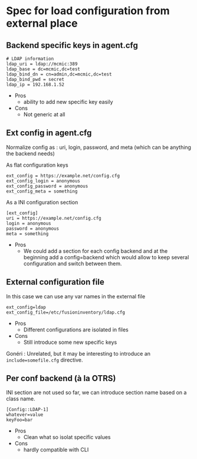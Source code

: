 # Spec for load configuration from external place

## Backend specific keys in agent.cfg

    # LDAP information
    ldap_uri = ldap://mcmic:389
    ldap_base = dc=mcmic,dc=test
    ldap_bind_dn = cn=admin,dc=mcmic,dc=test
    ldap_bind_pwd = secret
    ldap_ip = 192.168.1.52

* Pros
    * ability to add new specific key easily
* Cons
    * Not generic at all

## Ext config in agent.cfg

Normalize config as : uri, login, password, and meta (which can be anything the backend needs)

As flat configuration keys

    ext_config = https://example.net/config.cfg
    ext_config_login = anonymous
    ext_config_password = anonymous
    ext_config_meta = something

As a INI configuration section

    [ext_config]
    uri = https://example.net/config.cfg
    login = anonymous
    password = anonymous
    meta = something

* Pros
    * We could add a section for each config backend and at the beginning add a config=backend which would allow to keep several configuration and switch between them.

## External configuration file

In this case we can use any var names in the external file

    ext_config=ldap
    ext_config_file=/etc/fusioninventory/ldap.cfg

* Pros
    * Different configurations are isolated in files
* Cons
    * Still introduce some new specific keys

Gonéri : Unrelated, but it may be interesting to introduce an `include=somefile.cfg` directive.

## Per conf backend (à la OTRS)

INI section are not used so far, we can introduce section name
based on a class name.

    [Config::LDAP-1]
    whatever=value
    keyFoo=bar

* Pros
    * Clean what so isolat specific values
* Cons
    * hardly compatible with CLI
